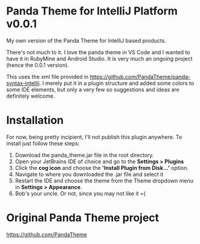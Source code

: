 # Panda Theme for IntelliJ Platform v0.0.1

My own version of the Panda Theme for IntelliJ based products.

There's not much to it. I love the panda theme in VS Code and I wanted to have it in RubyMine and Android Studio. It
 is very much an ongoing project (hence the 0.0.1 version).
 
This uses the xml file provided in https://github.com/PandaTheme/panda-syntax-intellij. I merely put it in a plugin
 structure and added some colors to some IDE elements, but only a very few so suggestions and ideas are definitely welcome.

# Installation

For now, being pretty incipient, I'll not publish this plugin anywhere. To install just follow these steps:
  1. Download the panda_theme.jar file in the root directory.
  2. Open your JetBrains IDE of choice and go to the **Settings > Plugins**
  3. Click the **cog icon** and choose the **'Install Plugin from Disk...'** option.
  4. Navigate to where you downloaded the .jar file and select it
  5. Restart the IDE and choose the theme from the Theme dropdown menu in **Settings > Appearance**.
  6. Bob's your uncle. Or not, since you may not like it =(

# Original Panda Theme project

https://github.com/PandaTheme
